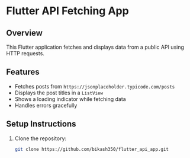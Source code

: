 # Flutter API Fetching App

## Overview
This Flutter application fetches and displays data from a public API using HTTP requests.

## Features
- Fetches posts from `https://jsonplaceholder.typicode.com/posts`
- Displays the post titles in a `ListView`
- Shows a loading indicator while fetching data
- Handles errors gracefully

## Setup Instructions
1. Clone the repository:
   ```sh
   git clone https://github.com/bikash350/flutter_api_app.git
